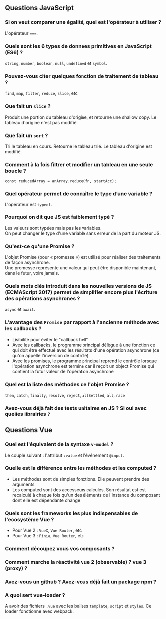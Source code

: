 ## Questions JavaScript

### Si on veut comparer une égalité, quel est l'opérateur à utiliser ?

L'opérateur `===`.

### Quels sont les 6 types de données primitives en JavaScript (ES6) ?

`string`, `number`, `boolean`, `null`, `undefined` et `symbol`.

### Pouvez-vous citer quelques fonction de traitement de tableau ?

`find`, `map`, `filter`, `reduce`, `slice`, etc

### Que fait un `slice` ?

Produit une portion du tableau d'origine, et retourne une shallow copy. Le tableau d'origine n'est pas modifié.

### Que fait un `sort` ?

Tri le tableau en cours. Retourne le tableau trié. Le tableau d'origine est modifié.

### Comment à la fois filtrer et modifier un tableau en une seule boucle ?

```const reducedArray = anArray.reduce(fn, startAcc);```

### Quel opérateur permet de connaître le type d’une variable ?

L'opérateur est `typeof`.

### Pourquoi on dit que JS est faiblement typé ?

Les valeurs sont typées mais pas les variables.  
On peut changer le type d'une variable sans erreur de la part du moteur JS.

### Qu'est-ce qu'une Promise ?

L'objet Promise (pour « promesse ») est utilisé pour réaliser des traitements de façon asynchrone.  
Une promesse représente une valeur qui peut être disponible maintenant, dans le futur, voire jamais.

### Quels mots clés introduit dans les nouvelles versions de JS (ECMAScript 2017) permet de simplifier encore plus l'écriture des opérations asynchrones ?

`async` et `await`.

### L'avantage des `Promise` par rapport à l'ancienne méthode avec les callbacks ?

- Lisibilité pour éviter le "callback hell"
- Avec les callbacks, le programme principal délègue à une fonction ce qui doit être effectué avec les résultats d'une opération asynchrone (ce qu'on appelle l'inversion de contrôle)
- Avec les promises, le programme principal reprend le contrôle lorsque l'opération asynchrone est terminé car il reçoit un object Promise qui contient la futur valeur de l'opération asynchrone

### Quel est la liste des méthodes de l'objet Promise ?

`then`, `catch`, `finally`, `resolve`, `reject`, `allSettled`, `all`, `race`

### Avez-vous déjà fait des tests unitaires en JS ? Si oui avec quelles librairies ?

## Questions Vue

### Quel est l'équivalent de la syntaxe `v-model` ?

Le couple suivant : l'attribut `:value` et l'événement `@input`.

### Quelle est la différence entre les méthodes et les computed ?

- Les méthodes sont de simples fonctions. Elle peuvent prendre des arguments
- Les computed sont des accesseurs calculés. Son résultat est est recalculé à chaque fois qu'un des éléments de l'instance du composant dont elle est dépendante change

### Quels sont les frameworks les plus indispensables de l'ecosystème Vue ?

- Pour Vue 2 : `VueX`, `Vue Router`, etc
- Pour Vue 3 : `Pinia`, `Vue Router`, etc

### Comment découpez vous vos composants ?

### Comment marche la réactivité vue 2 (observable) ? vue 3 (proxy) ?

### Avez-vous un github ? Avez-vous déjà fait un package npm ?

### A quoi sert vue-loader ?

A avoir des fichiers `.vue` avec les balises `template`, `script` et `styles`. Ce loader fonctionne avec webpack.  
